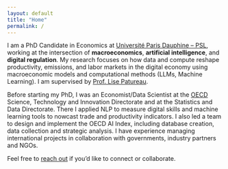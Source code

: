```yaml
---
layout: default
title: "Home"
permalink: /
---
```



I am a PhD Candidate in Economics at [Université Paris Dauphine – PSL](https://dauphine.psl.eu/), working at the intersection of **macroeconomics**, **artificial intelligence**, and **digital regulation**. My research focuses on how data and compute reshape productivity, emissions, and labor markets in the digital economy using macroeconomic models and computational methods (LLMs, Machine Learning). I am supervised by [Prof. Lise Patureau](https://sites.google.com/view/lisepatureau/home?authuser=0).

Before starting my PhD, I was an Economist/Data Scientist at the [OECD](https://www.oecd.org/en.html) Science, Technology and Innovation Directorate and at the Statistics and Data Directorate. There I applied NLP to measure digital skills and machine learning tools to nowcast trade and productivity indicators. I also led a team to design and implement the OECD AI Index, including database creation, data collection and strategic analysis. I have experience managing international projects in collaboration with governments, industry partners and NGOs. 

Feel free to [reach out](mailto:julia.schmidt@dauphine.psl.eu?subject=Collaboration%20Request) if you’d like to connect or collaborate.


